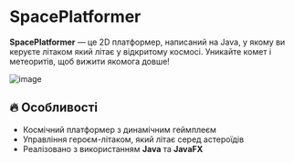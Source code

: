 # SpacePlatformer

**SpacePlatformer** — це 2D платформер, написаний на Java, у якому ви керуєте літаком який літає у відкритому космосі. Уникайте комет і метеоритів, щоб вижити якомога довше!

![image](https://github.com/user-attachments/assets/bab019f6-9e46-428a-b4b5-17b1594345f7)

## 🔥 Особливості

- Космічний платформер з динамічним геймплеєм
- Управління героєм-літаком, який літає серед астероїдів
- Реалізовано з використанням **Java** та **JavaFX**
